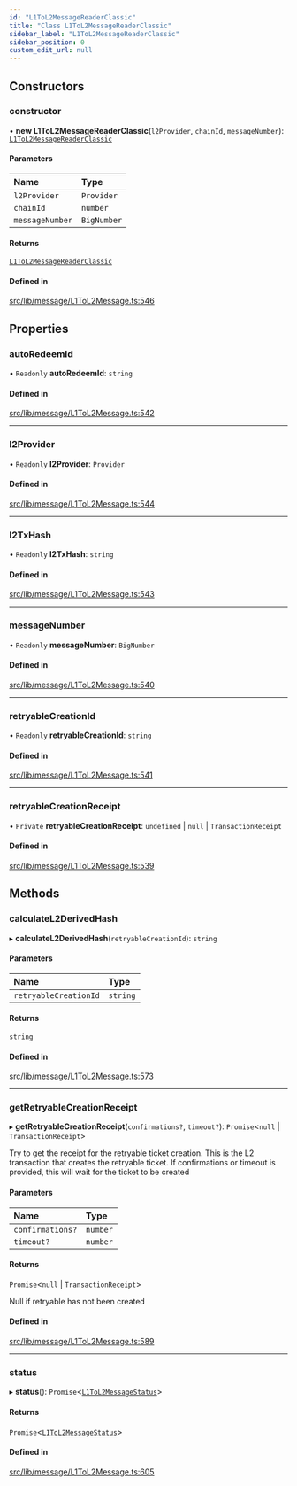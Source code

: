 ```yaml
---
id: "L1ToL2MessageReaderClassic"
title: "Class L1ToL2MessageReaderClassic"
sidebar_label: "L1ToL2MessageReaderClassic"
sidebar_position: 0
custom_edit_url: null
---
```


## Constructors

### constructor

• **new L1ToL2MessageReaderClassic**(`l2Provider`, `chainId`, `messageNumber`): [`L1ToL2MessageReaderClassic`](L1ToL2MessageReaderClassic.md)

#### Parameters

| Name | Type |
| :------ | :------ |
| `l2Provider` | `Provider` |
| `chainId` | `number` |
| `messageNumber` | `BigNumber` |

#### Returns

[`L1ToL2MessageReaderClassic`](L1ToL2MessageReaderClassic.md)

#### Defined in

[src/lib/message/L1ToL2Message.ts:546](https://github.com/OffchainLabs/arbitrum-sdk/blob/4d1c5a4e2/src/lib/message/L1ToL2Message.ts#L546)

## Properties

### autoRedeemId

• `Readonly` **autoRedeemId**: `string`

#### Defined in

[src/lib/message/L1ToL2Message.ts:542](https://github.com/OffchainLabs/arbitrum-sdk/blob/4d1c5a4e2/src/lib/message/L1ToL2Message.ts#L542)

___

### l2Provider

• `Readonly` **l2Provider**: `Provider`

#### Defined in

[src/lib/message/L1ToL2Message.ts:544](https://github.com/OffchainLabs/arbitrum-sdk/blob/4d1c5a4e2/src/lib/message/L1ToL2Message.ts#L544)

___

### l2TxHash

• `Readonly` **l2TxHash**: `string`

#### Defined in

[src/lib/message/L1ToL2Message.ts:543](https://github.com/OffchainLabs/arbitrum-sdk/blob/4d1c5a4e2/src/lib/message/L1ToL2Message.ts#L543)

___

### messageNumber

• `Readonly` **messageNumber**: `BigNumber`

#### Defined in

[src/lib/message/L1ToL2Message.ts:540](https://github.com/OffchainLabs/arbitrum-sdk/blob/4d1c5a4e2/src/lib/message/L1ToL2Message.ts#L540)

___

### retryableCreationId

• `Readonly` **retryableCreationId**: `string`

#### Defined in

[src/lib/message/L1ToL2Message.ts:541](https://github.com/OffchainLabs/arbitrum-sdk/blob/4d1c5a4e2/src/lib/message/L1ToL2Message.ts#L541)

___

### retryableCreationReceipt

• `Private` **retryableCreationReceipt**: `undefined` \| ``null`` \| `TransactionReceipt`

#### Defined in

[src/lib/message/L1ToL2Message.ts:539](https://github.com/OffchainLabs/arbitrum-sdk/blob/4d1c5a4e2/src/lib/message/L1ToL2Message.ts#L539)

## Methods

### calculateL2DerivedHash

▸ **calculateL2DerivedHash**(`retryableCreationId`): `string`

#### Parameters

| Name | Type |
| :------ | :------ |
| `retryableCreationId` | `string` |

#### Returns

`string`

#### Defined in

[src/lib/message/L1ToL2Message.ts:573](https://github.com/OffchainLabs/arbitrum-sdk/blob/4d1c5a4e2/src/lib/message/L1ToL2Message.ts#L573)

___

### getRetryableCreationReceipt

▸ **getRetryableCreationReceipt**(`confirmations?`, `timeout?`): `Promise`\<``null`` \| `TransactionReceipt`\>

Try to get the receipt for the retryable ticket creation.
This is the L2 transaction that creates the retryable ticket.
If confirmations or timeout is provided, this will wait for the ticket to be created

#### Parameters

| Name | Type |
| :------ | :------ |
| `confirmations?` | `number` |
| `timeout?` | `number` |

#### Returns

`Promise`\<``null`` \| `TransactionReceipt`\>

Null if retryable has not been created

#### Defined in

[src/lib/message/L1ToL2Message.ts:589](https://github.com/OffchainLabs/arbitrum-sdk/blob/4d1c5a4e2/src/lib/message/L1ToL2Message.ts#L589)

___

### status

▸ **status**(): `Promise`\<[`L1ToL2MessageStatus`](../enums/L1ToL2MessageStatus.md)\>

#### Returns

`Promise`\<[`L1ToL2MessageStatus`](../enums/L1ToL2MessageStatus.md)\>

#### Defined in

[src/lib/message/L1ToL2Message.ts:605](https://github.com/OffchainLabs/arbitrum-sdk/blob/4d1c5a4e2/src/lib/message/L1ToL2Message.ts#L605)
